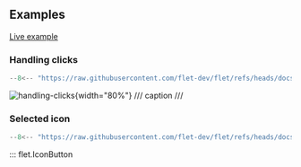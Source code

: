 ## Examples

[Live example](https://flet-controls-gallery.fly.dev/buttons/iconbutton)

### Handling clicks

```python
--8<-- "https://raw.githubusercontent.com/flet-dev/flet/refs/heads/docs/fix-links/sdk/python/examples/controls/icon-button/handling-clicks.py"
```

![handling-clicks](https://raw.githubusercontent.com/flet-dev/flet/docs/fix-links/sdk/python/examples/controls/icon-button/media/handling-clicks.gif){width="80%"}
/// caption
///

### Selected icon

```python
--8<-- "https://raw.githubusercontent.com/flet-dev/flet/refs/heads/docs/fix-links/sdk/python/examples/controls/icon-button/selected-icon.py"
```

::: flet.IconButton
